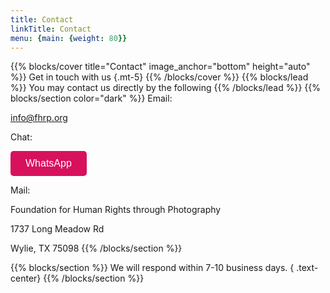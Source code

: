 ```yaml
---
title: Contact
linkTitle: Contact
menu: {main: {weight: 80}}
---
```

{{% blocks/cover title="Contact" image_anchor="bottom" height="auto" %}}
Get in touch with us
{.mt-5}
{{% /blocks/cover %}}
{{% blocks/lead %}}
You may contact us directly by the following 
{{% /blocks/lead %}}
{{% blocks/section color="dark" %}}
Email:

info@fhrp.org

Chat:

<p><a class="dbox-donation-page-button" href="https://wa.me/message/6H23OBIUKPH2M1" style="background: rgb(216, 17, 93); color: rgb(255, 255, 255); text-decoration: none; font-family: Verdana, sans-serif; display: flex; font-size: 16px; padding: 8px 24px; border-radius: 5px; gap: 8px; width: fit-content; line-height: 24px;">WhatsApp</a></p>

Mail:

Foundation for Human Rights through Photography

1737 Long Meadow Rd

Wylie, TX 75098
{{% /blocks/section %}}

{{% blocks/section %}}
We will respond within 7-10 business days.
{ .text-center}
{{% /blocks/section %}}
